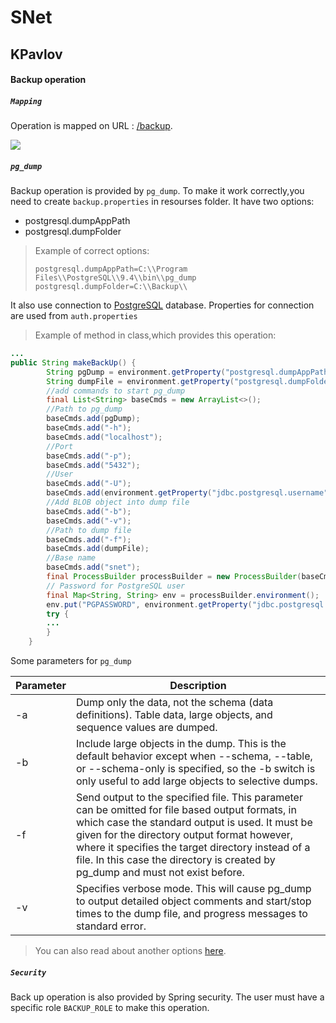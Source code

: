 # SNet

## KPavlov
#### Backup operation
##### `Mapping`
Operation is mapped on URL :  [/backup](). 

![](http://i12.pixs.ru/storage/2/5/1/backuppng_3849920_23694251.png)
##### `pg_dump`
Backup operation is provided by `pg_dump`.
To make it work correctly,you need to create `backup.properties` in resourses folder. It have two options:
 - postgresql.dumpAppPath
 - postgresql.dumpFolder

>Example of correct options:
>```
>postgresql.dumpAppPath=C:\\Program Files\\PostgreSQL\\9.4\\bin\\pg_dump
>postgresql.dumpFolder=C:\\Backup\\
>```
>
It also use connection to [PostgreSQL](https://www.postgresql.org/) database. Properties for connection are used from `auth.properties`

>Example of method in class,which provides this operation:

```java
...
public String makeBackUp() {
        String pgDump = environment.getProperty("postgresql.dumpAppPath");
        String dumpFile = environment.getProperty("postgresql.dumpFolder") + getBackupFileName();
        //add commands to start pg_dump
        final List<String> baseCmds = new ArrayList<>();
        //Path to pg_dump
        baseCmds.add(pgDump);
        baseCmds.add("-h");
        baseCmds.add("localhost");
        //Port
        baseCmds.add("-p");
        baseCmds.add("5432");
        //User
        baseCmds.add("-U");
        baseCmds.add(environment.getProperty("jdbc.postgresql.username"));
        //Add BLOB object into dump file
        baseCmds.add("-b");
        baseCmds.add("-v");
        //Path to dump file
        baseCmds.add("-f");
        baseCmds.add(dumpFile);
        //Base name
        baseCmds.add("snet");
        final ProcessBuilder processBuilder = new ProcessBuilder(baseCmds);
        // Password for PostgreSQL user
        final Map<String, String> env = processBuilder.environment();
        env.put("PGPASSWORD", environment.getProperty("jdbc.postgresql.password"));
        try {
        ...
        }
    }
```
Some parameters for `pg_dump`

| Parameter    | Description   |
| --------|---------|
| -a | Dump only the data, not the schema (data definitions). Table data, large objects, and sequence values are dumped.   |
| -b | Include large objects in the dump. This is the default behavior except when --schema, --table, or --schema-only is specified, so the -b switch is only useful to add large objects to selective dumps. |
| -f | Send output to the specified file. This parameter can be omitted for file based output formats, in which case the standard output is used. It must be given for the directory output format however, where it specifies the target directory instead of a file. In this case the directory is created by pg_dump and must not exist before. |
| -v| Specifies verbose mode. This will cause pg_dump to output detailed object comments and start/stop times to the dump file, and progress messages to standard error.|

>You can also read about another options [here](https://www.postgresql.org/docs/9.2/static/app-pgdump.html).

##### `Security`
Back up operation is also provided by Spring security. The user must have a specific role `BACKUP_ROLE` to make this operation.


